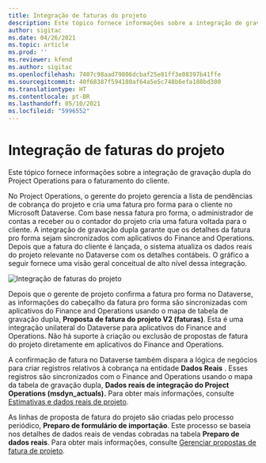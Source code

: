 ```yaml
---
title: Integração de faturas do projeto
description: Este tópico fornece informações sobre a integração de gravação dupla do Project Operations para o faturamento do cliente.
author: sigitac
ms.date: 04/26/2021
ms.topic: article
ms.prod: ''
ms.reviewer: kfend
ms.author: sigitac
ms.openlocfilehash: 7407c98aad79806dcbaf25e81ff3e08397b41ffe
ms.sourcegitcommit: 40f68387f594180af64a5e5c748b6efa188bd300
ms.translationtype: HT
ms.contentlocale: pt-BR
ms.lasthandoff: 05/10/2021
ms.locfileid: "5996552"
---
```

# <a name="project-invoice-integration"></a>Integração de faturas do projeto

Este tópico fornece informações sobre a integração de gravação dupla do Project Operations para o faturamento do cliente.

No Project Operations, o gerente do projeto gerencia a lista de pendências de cobrança do projeto e cria uma fatura pro forma para o cliente no Microsoft Dataverse. Com base nessa fatura pro forma, o administrador de contas a receber ou o contador do projeto cria uma fatura voltada para o cliente. A integração de gravação dupla garante que os detalhes da fatura pro forma sejam sincronizados com aplicativos do Finance and Operations. Depois que a fatura do cliente é lançada, o sistema atualiza os dados reais do projeto relevante no Dataverse com os detalhes contábeis. O gráfico a seguir fornece uma visão geral conceitual de alto nível dessa integração.

   ![Integração de faturas do projeto](./media/DW5Invoicing.png)

Depois que o gerente de projeto confirma a fatura pro forma no Dataverse, as informações do cabeçalho da fatura pro forma são sincronizadas com aplicativos do Finance and Operations usando o mapa de tabela de gravação dupla, **Proposta de fatura do projeto V2 (faturas)**. Esta é uma integração unilateral do Dataverse para aplicativos do Finance and Operations. Não há suporte à criação ou exclusão de propostas de fatura do projeto diretamente em aplicativos do Finance and Operations.

A confirmação de fatura no Dataverse também dispara a lógica de negócios para criar registros relativos à cobrança na entidade **Dados Reais** . Esses registros são sincronizados com o Finance and Operations usando o mapa da tabela de gravação dupla, **Dados reais de integração do Project Operations (msdyn\_actuals).** Para obter mais informações, consulte [Estimativas e dados reais de projeto](resource-dual-write-estimates-actuals.md). 

As linhas de proposta de fatura do projeto são criadas pelo processo periódico, **Preparo de formulário de importação**. Este processo se baseia nos detalhes de dados reais de vendas cobradas na tabela **Preparo de dados reais**. Para obter mais informações, consulte [Gerenciar propostas de fatura de projeto](../invoicing/format-update-project-invoice-proposals.md#create-project-invoice-proposals). 
